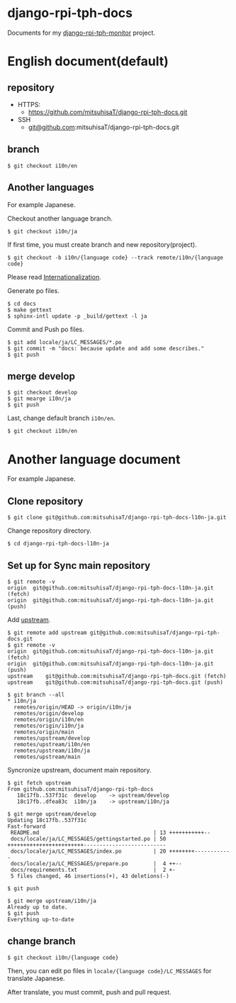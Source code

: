 # django-rpi-tph-docs
Documents for my [django-rpi-tph-monitor](https://github.com/mitsuhisaT/django-rpi-tph-monitor) project.

# English document(default)

## repository

- HTTPS:
  - https://github.com/mitsuhisaT/django-rpi-tph-docs.git
- SSH
  - git@github.com:mitsuhisaT/django-rpi-tph-docs.git

## branch

```shell
$ git checkout i10n/en
```

## Another languages

For example Japanese.

Checkout another language branch.

```shell
$ git checkout i10n/ja
```

If first time, you must create branch and new repository(project).

```shell
$ git checkout -b i10n/{language code} --track remote/i10n/{language code}
```

Please read 
[Internationalization](https://www.sphinx-doc.org/en/master/usage/advanced/intl.html).

Generate po files.

```shell
$ cd docs
$ make gettext
$ sphinx-intl update -p _build/gettext -l ja
```

Commit and Push po files.

```shell
$ git add locale/ja/LC_MESSAGES/*.po
$ git commit -m "docs: because update and add some describes."
$ git push
```

## merge develop

```shell
$ git checkout develop
$ git mearge i10n/ja
$ git push
```

Last, change default branch `i10n/en`.

```shell
$ git checkout i10n/en
```

# Another language document

For example Japanese.

## Clone repository

```shell
$ git clone git@github.com:mitsuhisaT/django-rpi-tph-docs-l10n-ja.git
```

Change repository directory.

```shell
$ cd django-rpi-tph-docs-l10n-ja
```

## Set up for Sync main repository

```shell
$ git remote -v
origin	git@github.com:mitsuhisaT/django-rpi-tph-docs-l10n-ja.git (fetch)
origin	git@github.com:mitsuhisaT/django-rpi-tph-docs-l10n-ja.git (push)
```

Add [upstream](https://github.com/mitsuhisaT/django-rpi-tph-docs).

```shell
$ git remote add upstream git@github.com:mitsuhisaT/django-rpi-tph-docs.git
$ git remote -v
origin	git@github.com:mitsuhisaT/django-rpi-tph-docs-l10n-ja.git (fetch)
origin	git@github.com:mitsuhisaT/django-rpi-tph-docs-l10n-ja.git (push)
upstream	git@github.com:mitsuhisaT/django-rpi-tph-docs.git (fetch)
upstream	git@github.com:mitsuhisaT/django-rpi-tph-docs.git (push)
```

```shell
$ git branch --all
* i10n/ja
  remotes/origin/HEAD -> origin/i10n/ja
  remotes/origin/develop
  remotes/origin/i10n/en
  remotes/origin/i10n/ja
  remotes/origin/main
  remotes/upstream/develop
  remotes/upstream/i10n/en
  remotes/upstream/i10n/ja
  remotes/upstream/main
```

Syncronize upstream, document main repository.

```shell
$ git fetch upstream
From github.com:mitsuhisaT/django-rpi-tph-docs
   18c17fb..537f31c  develop    -> upstream/develop
   18c17fb..dfea83c  i10n/ja    -> upstream/i10n/ja
```

```shell
$ git merge upstream/develop
Updating 18c17fb..537f31c
Fast-forward
 README.md                                    | 13 +++++++++++--
 docs/locale/ja/LC_MESSAGES/gettingstarted.po | 50 ++++++++++++++++++++++++--------------------------
 docs/locale/ja/LC_MESSAGES/index.po          | 20 ++++++++------------
 docs/locale/ja/LC_MESSAGES/prepare.po        |  4 ++--
 docs/requirements.txt                        |  2 +-
 5 files changed, 46 insertions(+), 43 deletions(-)

$ git push

$ git merge upstream/i10n/ja
Already up to date.
$ git push
Everything up-to-date
```

## change branch

```shell
$ git checkout i10n/{language code}
```

Then, you can edit po files in `locale/{language code}/LC_MESSAGES` for translate Japanese.

After translate, you must commit, push and pull request.